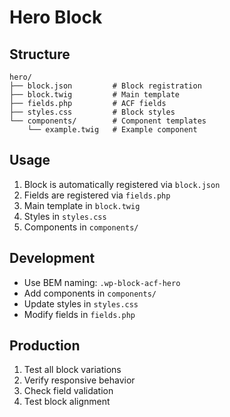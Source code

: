 # Hero Block

## Structure
```
hero/
├── block.json         # Block registration
├── block.twig         # Main template
├── fields.php         # ACF fields
├── styles.css         # Block styles
└── components/        # Component templates
    └── example.twig   # Example component
```

## Usage
1. Block is automatically registered via `block.json`
2. Fields are registered via `fields.php`
3. Main template in `block.twig`
4. Styles in `styles.css`
5. Components in `components/`

## Development
- Use BEM naming: `.wp-block-acf-hero`
- Add components in `components/`
- Update styles in `styles.css`
- Modify fields in `fields.php`

## Production
1. Test all block variations
2. Verify responsive behavior
3. Check field validation
4. Test block alignment
